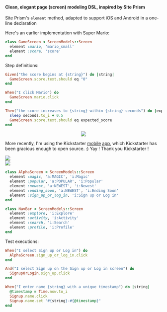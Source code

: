 #### Clean, elegant page (screen) modeling DSL, inspired by Site Prism


Site Prism's `element` method, adapted to support iOS and Android in a one-line declaration

Here's an earlier implementation with Super Mario:

```ruby
class GameScreen < ScreenModels::Screen
  element :mario, 'mario_small'
  element :score, 'score'
end
```

Step definitions:

```ruby
Given("the score begins at {string}") do |string|
  GameScreen.score.text.should eq "0"
end

When("I click Mario") do
  GameScreen.mario.click
end

Then("the score increases to {string} within {string} seconds") do |expected_score, seconds|
  sleep seconds.to_i + 0.5
  GameScreen.score.text.should eq expected_score
end
```

<p align="center">
  <img src="https://github.com/SeanFelipe/mobile_prism/raw/master/img/appiumario.gif">
</p>


More recently, I'm using the Kickstarter [mobile](https://github.com/kickstarter/ios-oss) [app](https://github.com/kickstarter/android-oss), which Kickstarter has been gracious enough to open source. :) Yay ! Thank you Kickstarter !

<div align="center">
  <div style="display: flex; flex-direction: column">
    <img src="https://github.com/SeanFelipe/mobile_prism/raw/master/img/kickstarter.png">
    <img src="https://github.com/SeanFelipe/mobile_prism/raw/master/img/kickstarter_android.png">
  </div>
</div>

```ruby
class AlphaScreen < ScreenModels::Screen
  element :magic, 'a:MAGIC', 'i:Magic'
  element :popular, 'a:POPULAR', 'i:Popular'
  element :newest, 'a:NEWEST', 'i:Newest'
  element :ending_soon, 'a:NEWEST', 'i:Ending Soon'
  element :sign_up_or_log_in, 'i:Sign up or Log in'
end

class NavBar < ScreenModels::Screen
  element :explore, 'i:Explore'
  element :activity, 'i:Activity'
  element :search, 'i:Search'
  element :profile, 'i:Profile'
end
```

Test executions:

```ruby
When("I select Sign up or Log in") do
  AlphaScreen.sign_up_or_log_in.click
end

And("I select Sign up on the Sign up or Log in screen") do
  SignupOrLogin.sign_up.click
end

When("I enter name {string} with a unique timestamp") do |string|
  @timestamp = Time.now.to_i
  Signup.name.click
  Signup.name.set "#{string}-#{@timestamp}"
end
```
